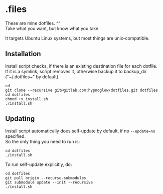 # .files

These are mine dotfiles. ^^  
Take what you want, but know what you take.

It targets Ubuntu Linux systems, but most things are unix-compatible.

## Installation

Install script checks, if there is an existing destination file for each dotfile.  
If it is a symlink, script removes it, otherwise backup it to backup_dir ("~/.dotfiles~" by default).
    
    cd
    git clone --recursive git@gitlab.com:hypnoglow/dotfiles.git dotfiles
    cd dotfiles
    chmod +x install.sh
    ./install.sh

## Updating

Install script automatically does self-update by default, if no `--update=no` specified.  
So the only thing you need to run is:

    cd dotfiles
    ./install.sh

To run self-update explicitly, do:

    cd dotfiles
    git pull origin --recurse-submodules
    git submodule update --init --recursive
    ./install.sh
